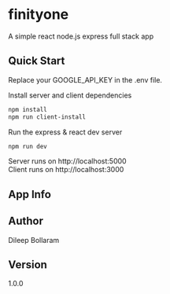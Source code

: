 # finityone
A simple react node.js express full stack app 

## Quick Start
Replace your GOOGLE_API_KEY in the .env file.


Install server and client dependencies 
```bash
npm install
npm run client-install
```
Run the express & react dev server
```bash
npm run dev
```
Server runs on http://localhost:5000 <br/>
Client runs on http://localhost:3000

## App Info
## Author
Dileep Bollaram

## Version
1.0.0
